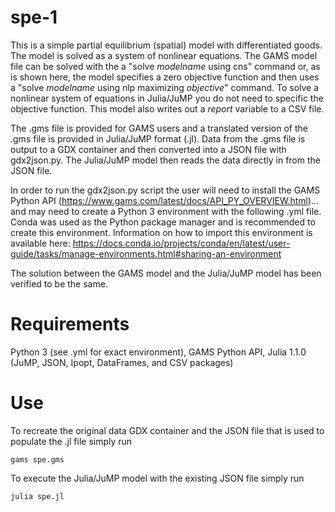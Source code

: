 # spe-1

This is a simple partial equilibrium (spatial) model with differentiated goods.  The model is solved as a system of nonlinear equations.  The GAMS model file can be solved with the a "solve _modelname_ using cns" command or, as is shown here, the model specifies a zero objective function and then uses a "solve _modelname_ using nlp maximizing _objective_" command.  To solve a nonlinear system of equations in Julia/JuMP you do not need to specific the objective function. This model also writes out a _report_ variable to a CSV file.

The .gms file is provided for GAMS users and a translated version of the .gms file is provided in Julia/JuMP format (.jl).  Data from the .gms file is output to a GDX container and then converted into a JSON file with gdx2json.py.  The Julia/JuMP model then reads the data directly in from the JSON file.

In order to run the gdx2json.py script the user will need to install the GAMS Python API (https://www.gams.com/latest/docs/API_PY_OVERVIEW.html)... and may need to create a Python 3 environment with the following .yml file.  Conda was used as the Python package manager and is recommended to create this environment.  Information on how to import this environment is available here: https://docs.conda.io/projects/conda/en/latest/user-guide/tasks/manage-environments.html#sharing-an-environment

The solution between the GAMS model and the Julia/JuMP model has been verified to be the same.


# Requirements
Python 3 (see .yml for exact environment), GAMS Python API, Julia 1.1.0 (JuMP, JSON, Ipopt, DataFrames, and CSV packages)


# Use
To recreate the original data GDX container and the JSON file that is used to populate the .jl file simply run
```
gams spe.gms
```

To execute the Julia/JuMP model with the existing JSON file simply run
```
julia spe.jl
```

